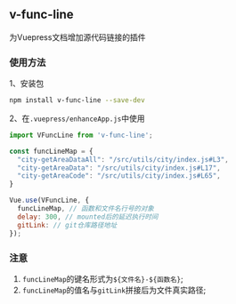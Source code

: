 ## v-func-line

为Vuepress文档增加源代码链接的插件

### 使用方法

1、安装包

```bash
npm install v-func-line --save-dev
```

2、在`.vuepress/enhanceApp.js`中使用

```js
import VFuncLine from 'v-func-line';

const funcLineMap = {
  "city-getAreaDataAll": "/src/utils/city/index.js#L3",
  "city-getAreaData": "/src/utils/city/index.js#L17",
  "city-getAreaCode": "/src/utils/city/index.js#L65",
}

Vue.use(VFuncLine, {
  funcLineMap, // 函数和文件名行号的对象
  delay: 300, // mounted后的延迟执行时间
  gitLink: // git仓库路径地址
});
```


### 注意

1. `funcLineMap`的键名形式为`${文件名}-${函数名}`;
2. `funcLineMap`的值名与`gitLink`拼接后为文件真实路径;

